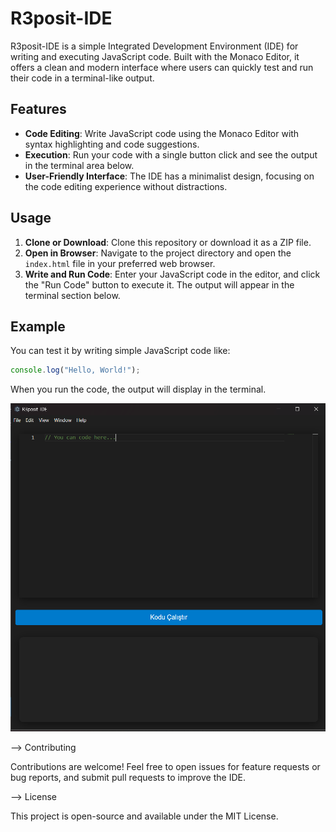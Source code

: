 # R3posit-IDE

R3posit-IDE is a simple Integrated Development Environment (IDE) for writing and executing JavaScript code. Built with the Monaco Editor, it offers a clean and modern interface where users can quickly test and run their code in a terminal-like output.

## Features

- **Code Editing**: Write JavaScript code using the Monaco Editor with syntax highlighting and code suggestions.
- **Execution**: Run your code with a single button click and see the output in the terminal area below.
- **User-Friendly Interface**: The IDE has a minimalist design, focusing on the code editing experience without distractions.

## Usage

1. **Clone or Download**: Clone this repository or download it as a ZIP file.
2. **Open in Browser**: Navigate to the project directory and open the `index.html` file in your preferred web browser.
3. **Write and Run Code**: Enter your JavaScript code in the editor, and click the "Run Code" button to execute it. The output will appear in the terminal section below.

## Example

You can test it by writing simple JavaScript code like:

```javascript
console.log("Hello, World!");
```

When you run the code, the output will display in the terminal.

![Screenshot of R3posit-IDE](images/image.png)

--> Contributing

Contributions are welcome! Feel free to open issues for feature requests or bug reports, and submit pull requests to improve the IDE.

--> License

This project is open-source and available under the MIT License.

